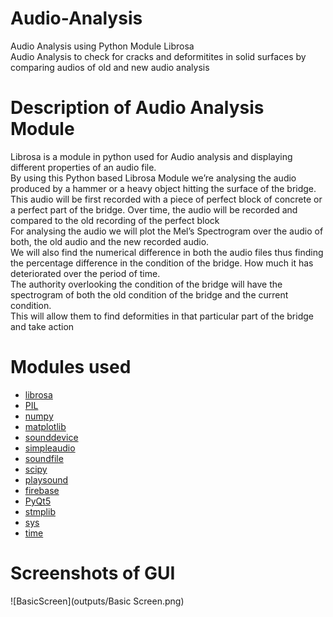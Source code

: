 # Audio-Analysis
Audio Analysis using Python Module Librosa </br>
Audio Analysis to check for cracks and deformitites in solid surfaces by comparing audios of old and new audio analysis</br>

# Description of Audio Analysis Module
Librosa is a module in python used for Audio analysis and displaying different properties of an audio file.</br>
By using this Python based Librosa Module we’re analysing the audio produced by a hammer or a heavy object hitting the surface of the bridge.</br>
This audio will be first recorded with a piece of perfect block of concrete or a perfect part of the bridge. Over time, the audio will be recorded and compared to the old recording of the perfect block </br>
For analysing the audio we will plot the Mel’s Spectrogram over the audio of both, the old audio and the new recorded audio. </br>
We will also find the numerical difference in both the audio files thus finding the percentage difference in the condition of the bridge. How much it has deteriorated over the period of time. </br>
The authority overlooking the condition of the bridge will have the spectrogram of both the old condition of the bridge and the current condition. </br>
This will allow them to find deformities in that particular part of the bridge and take action</br>

# Modules used
- [librosa](https://pypi.org/project/librosa/)
- [PIL](https://pypi.org/project/Pillow/)
- [numpy](https://pypi.org/project/numpy/)
- [matplotlib](https://pypi.org/project/matplotlib/)
- [sounddevice](https://pypi.org/project/sounddevice/)
- [simpleaudio](https://pypi.org/project/simpleaudio/)
- [soundfile](https://pypi.org/project/SoundFile/)
- [scipy](https://pypi.org/project/scipy/)
- [playsound](https://pypi.org/project/playsound/)
- [firebase](https://pypi.org/project/firebase/)
- [PyQt5](https://pypi.org/project/PyQt5/)
- [stmplib](https://docs.python.org/3/library/smtplib.html)
- [sys](https://docs.python.org/3/library/sys.html)
- [time](https://docs.python.org/3/library/time.html?highlight=time#module-time)

# Screenshots of GUI
![BasicScreen](outputs/Basic Screen.png)
